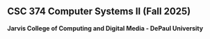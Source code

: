 ## CSC 374 Computer Systems II (Fall 2025)  
**Jarvis College of Computing and Digital Media - DePaul University**  


